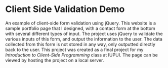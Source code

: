# Client Side Validation Demo

An example of client-side form validation using jQuery. This website is a sample portfolio page that I designed, with a contact form at the bottom with several different types of input. The project uses jQuery to validate the various inputs of this form, and output the information to the user. The data collected from this form is not stored in any way, only outputted directly back to the user. This project was created as a final project for my _Introduction to Client-Side Programming_ class at IUPUI. The page can be viewed by hosting the project on a local server.

